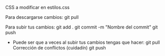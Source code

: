 CSS a modificar en estilos.css


Para descargarse cambios: git pull

Para subir tus cambios:
  git add . 
  git commit -m "Nombre del commit"
  git push
  
  - Puede ser que a veces al subir tus cambios tengas que hacer:
    git pull
    Corrección de conflictos (cuidadín)
    git push

